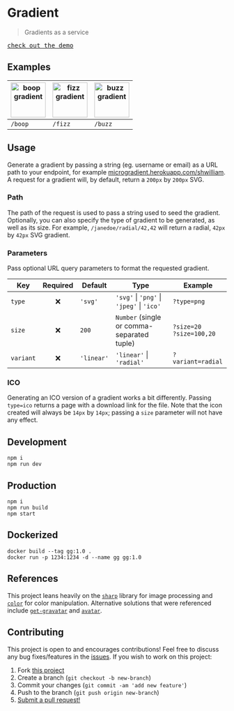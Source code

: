 # Gradient

> Gradients as a service

<kbd>
  <a href="https://microgradient.herokuapp.com/" target="_blank" rel="noopener noreferrer">
    check out the demo
  </a>
</kbd>

## Examples

| <img alt="boop gradient" src="https://microgradient.herokuapp.com/boop/linear/80,80.jpg" width="80" height="80"> | <img alt="fizz gradient" src="https://microgradient.herokuapp.com/fizz/linear/80,80.jpg" width="80" height="80"> | <img alt="buzz gradient" src="https://microgradient.herokuapp.com/buzz/linear/80,80.jpg" width="80" height="80"> |
| ---------------------------------------------------------------------------------------------------------------- | ---------------------------------------------------------------------------------------------------------------- | ---------------------------------------------------------------------------------------------------------------- |
| `/boop`                                                                                                          | `/fizz`                                                                                                          | `/buzz`                                                                                                          |

## Usage

Generate a gradient by passing a string (eg. username or email) as a URL path to
your endpoint, for example [microgradient.herokuapp.com/shwilliam](https://microgradient.herokuapp.com/shwilliam).
A request for a gradient will, by default, return a `200px` by `200px` SVG.

### Path

The path of the request is used to pass a string used to seed the gradient.
Optionally, you can also specify the type of gradient to be generated, as well
as its size. For example, `/janedoe/radial/42,42` will return a radial,
`42px` by `42px` SVG gradient.

### Parameters

Pass optional URL query parameters to format the requested gradient.

| Key       | Required | Default    | Type                                       | Example                       |
| --------- | :------: | ---------- | ------------------------------------------ | ----------------------------- |
| `type`    |    ❌    | `'svg'`    | `'svg'` \| `'png'` \| `'jpeg'` \| `'ico'`  | `?type=png`                   |
| `size`    |    ❌    | `200`      | `Number` (single or comma-separated tuple) | `?size=20`<br> `?size=100,20` |
| `variant` |    ❌    | `'linear'` | `'linear'` \| `'radial'`                   | `?variant=radial`             |

### ICO

Generating an ICO version of a gradient works a bit differently. Passing `type=ico`
returns a page with a download link for the file. Note that the icon created will
always be `14px` by `14px`; passing a `size` parameter will not have any effect.

## Development

```terminal
npm i
npm run dev
```

## Production

```terminal
npm i
npm run build
npm start
```

## Dockerized

```terminal
docker build --tag gg:1.0 .
docker run -p 1234:1234 -d --name gg gg:1.0
```

## References

This project leans heavily on the [`sharp`](https://github.com/lovell/sharp)
library for image processing and [`color`](https://github.com/Qix-/color) for
color manipulation. Alternative solutions that were referenced include
[`get-gravatar`](https://github.com/sindresorhus/get-gravatar) and
[`avatar`](https://github.com/tobiaslins/avatar/).

## Contributing

This project is open to and encourages contributions! Feel free to discuss any
bug fixes/features in the [issues](https://github.com/shwilliam/gradient/issues).
If you wish to work on this project:

1. Fork [this project](https://github.com/shwilliam/gradient)
2. Create a branch (`git checkout -b new-branch`)
3. Commit your changes (`git commit -am 'add new feature'`)
4. Push to the branch (`git push origin new-branch`)
5. [Submit a pull request!](https://github.com/shwilliam/gradient/pull/new/master)

